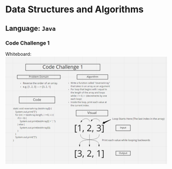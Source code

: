 # Data Structures and Algorithms

## Language: `Java`

### Code Challenge 1

Whiteboard:
![Whiteboard](/java/cc1/assets/cc1Whiteboard.png)

